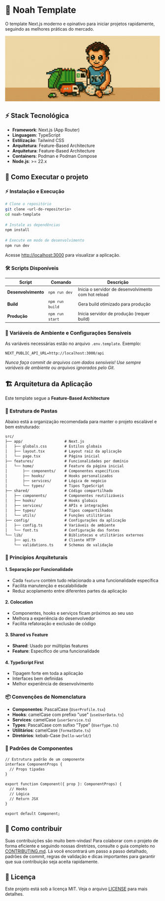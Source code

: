 # 🚀 Noah Template

O template Next.js moderno e opinativo para iniciar projetos rapidamente, seguindo as melhores práticas do mercado.

<div align="center">
  <img src="public/images/logo-banner.png" alt="Logo" />
</div>

## ⚡ Stack Tecnológica

- **Framework**: Next.js (App Router)
- **Linguagem**: TypeScript
- **Estilização**: Tailwind CSS
- **Arquitetura**: Feature-Based Architecture
- **Arquitetura**: Feature-Based Architecture
- **Containers**: Podman e Podman Compose
- **Node.js**: >= 22.x

## 🚦 Como Executar o projeto

### ⚡ Instalação e Execução

```bash
# Clone o repositório
git clone <url-do-repositorio>
cd noah-template

# Instale as dependências
npm install

# Execute em modo de desenvolvimento
npm run dev
```

Acesse [http://localhost:3000](http://localhost:3000) para visualizar a aplicação.

### 🛠️ Scripts Disponíveis

| Script              | Comando         | Descrição                                           |
| ------------------- | --------------- | --------------------------------------------------- |
| **Desenvolvimento** | `npm run dev`   | Inicia o servidor de desenvolvimento com hot reload |
| **Build**           | `npm run build` | Gera build otimizado para produção                  |
| **Produção**        | `npm run start` | Inicia servidor de produção (requer build)          |

### 🔐 Variáveis de Ambiente e Configurações Sensíveis

As variáveis necessárias estão no arquivo `.env.template`. Exemplo:

```
NEXT_PUBLIC_API_URL=http://localhost:3000/api
```

*Nunca faça commit de arquivos com dados sensíveis! Use sempre variáveis de ambiente ou arquivos ignorados pelo Git.*

## 🏗️ Arquitetura da Aplicação

Este template segue a **Feature-Based Architecture**

### 📁 Estrutura de Pastas

Abaixo está a organização recomendada para manter o projeto escalável e bem estruturado:

```
src/
├── app/                   # Next.js
│   ├── globals.css        # Estilos globais
│   ├── layout.tsx         # Layout raiz da aplicação
│   └── page.tsx           # Página inicial
├── features/              # Funcionalidades por domínio
│   └── home/              # Feature da página inicial
│       ├── components/    # Componentes específicos
│       ├── hooks/         # Hooks personalizados
│       ├── services/      # Lógica de negócio
│       └── types/         # Tipos TypeScript
├── shared/                # Código compartilhado
│   ├── components/        # Componentes reutilizáveis
│   ├── hooks/             # Hooks globais
│   ├── services/          # APIs e integrações
│   ├── types/             # Tipos compartilhados
│   └── utils/             # Funções utilitárias
├── config/                # Configurações da aplicação
│   ├── config.ts          # Variáveis de ambiente
│   └── font.ts            # Configuração das fontes
└── lib/                   # Bibliotecas e utilitários externos
    ├── api.ts             # Cliente HTTP
    └── validations.ts     # Schemas de validação
```

### 🎯 Princípios Arquiteturais

#### **1. Separação por Funcionalidade**

- Cada `feature` contém tudo relacionado a uma funcionalidade específica
- Facilita manutenção e escalabilidade
- Reduz acoplamento entre diferentes partes da aplicação

#### **2. Colocation**

- Componentes, hooks e serviços ficam próximos ao seu uso
- Melhora a experiência do desenvolvedor
- Facilita refatoração e exclusão de código

#### **3. Shared vs Feature**

- **Shared**: Usado por múltiplas features
- **Feature**: Específico de uma funcionalidade

#### **4. TypeScript First**

- Tipagem forte em toda a aplicação
- Interfaces bem definidas
- Melhor experiência de desenvolvimento

### 📦 Convenções de Nomenclatura

- **Componentes**: PascalCase (`UserProfile.tsx`)
- **Hooks**: camelCase com prefixo "use" (`useUserData.ts`)
- **Services**: camelCase (`userService.ts`)
- **Types**: PascalCase com sufixo "Type" (`UserType.ts`)
- **Utilitários**: camelCase (`formatDate.ts`)
- **Diretórios**: kebab-Case (`hello-world/`)

### 🎨 Padrões de Componentes

```tsx
// Estrutura padrão de um componente
interface ComponentProps {
  // Props tipadas
}

export function Component({ prop }: ComponentProps) {
  // Hooks
  // Lógica
  // Return JSX
}

export default Component;
```

## 🤝 Como contribuir

Suas contribuições são muito bem-vindas! Para colaborar com o projeto de forma eficiente e seguindo nossas diretrizes, consulte o guia completo no [CONTRIBUTING.md](CONTRIBUTING.md). Lá você encontrará um passo a passo detalhado, padrões de commit, regras de validação e dicas importantes para garantir que sua contribuição seja aceita rapidamente.

## 📜 Licença

Este projeto está sob a licença MIT. Veja o arquivo [LICENSE](LICENSE) para mais detalhes.
